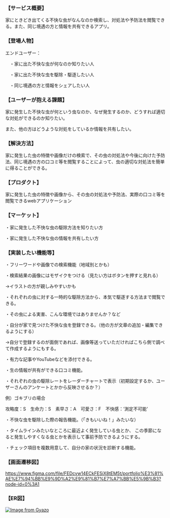 ### 【サービス概要】
家にときどき出てくる不快な虫がなんなのか検索し、対処法や予防法を閲覧できる。また、同じ境遇の方と情報を共有できるアプリ。

### 【登場人物】
エンドユーザー：

　・家に出た不快な虫が何なのか知りたい人

　・家に出た不快な虫を駆除・駆逐したい人

　・同じ境遇の方と情報をシェアしたい人

### 【ユーザーが抱える課題】
家に発生した不快な虫が何という虫なのか、なぜ発生するのか、どうすれば適切な対処ができるのか知りたい。

また、他の方はどうような対処をしているか情報を共有したい。

### 【解決方法】
家に発生した虫の特徴や画像だけの検索で、その虫の対処法や今後に向けた予防法、同じ境遇の方の口コミ等を閲覧することによって、虫の適切な対処法を簡単に得ることができる。

### 【プロダクト】
家に発生した虫の特徴や画像から、その虫の対処法や予防法、実際の口コミ等を閲覧できるwebアプリケーション

### 【マーケット】
・家に発生した不快な虫の駆除方法を知りたい方

・家に発生した不快な虫の情報を共有したい方

### 【実装したい機能等】
・フリーワードや画像での検索機能（地域別とかも）

・検索結果の画像にはモザイクをつける（見たい方はボタンを押すと見れる）

→イラストの方が親しみやすいかも

・それぞれの虫に対する一時的な駆除方法から、本気で駆逐する方法まで閲覧できる。

・その虫による実害、こんな環境ではありませんか？など

・自分が家で見つけた不快な虫を登録できる。（他の方が文章の追加・編集できるようにする）

→自分で登録するのが面倒であれば、画像等送っていただければこちら側で調べて作成するようにもする。

・有力な記事やYouTubeなどを添付できる。

・生の情報が共有ができる口コミ機能。

・それぞれの虫の駆除レートをレーダーチャートで表示（初期設定するか、ユーザーさんのアンケートとかから反映させるか？）

例）ゴキブリの場合

攻略度：S　生命力：S　素早さ：A　可愛さ：F　不快感：’測定不可能’　

・不快な虫を駆除した際の報告機能。（「きもいいね！」みたいな）

・タイムラインみたいなところに最近よく発生している虫とか、
この季節になると発生しやすくなる虫とかを表示して事前予防できるようにする。

・チェック項目を複数用意して、自分の家の状況を診断する機能。

### 【画面遷移図】
https://www.figma.com/file/FEDcvw14ECkFESiX8tEM5t/portfolio%E3%81%AE%E7%94%BB%E9%9D%A2%E9%81%B7%E7%A7%BB%E5%9B%B3?node-id=0%3A1

### 【ER図】
[![Image from Gyazo](https://i.gyazo.com/7249b30acb958a0291a5af6e042b83a3.png)](https://gyazo.com/7249b30acb958a0291a5af6e042b83a3)
